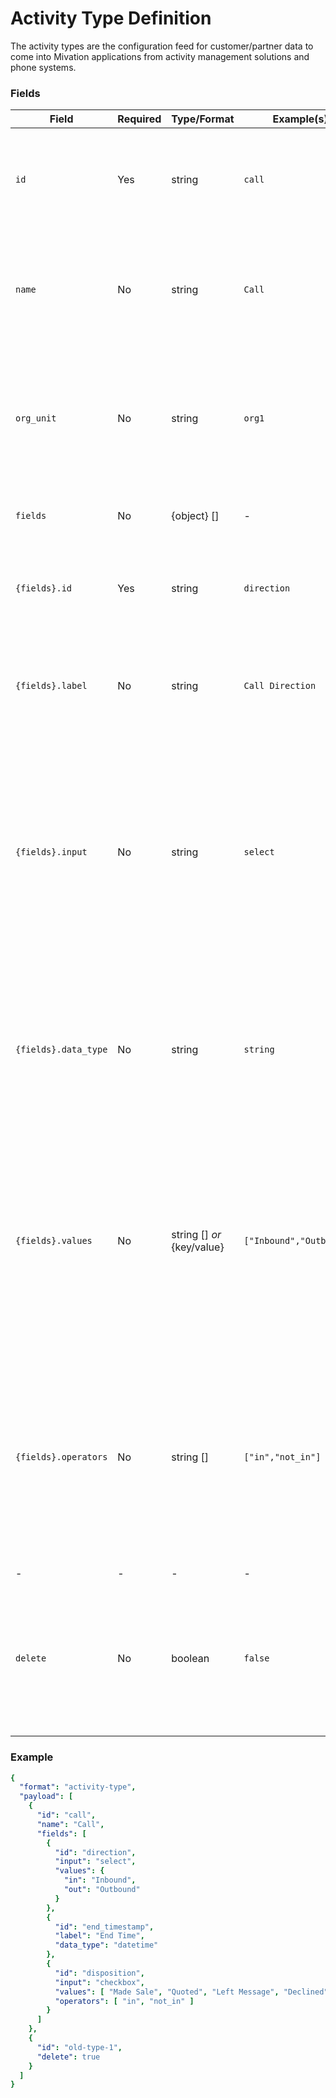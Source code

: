 # Activity Type Definition

The activity types are the configuration feed for customer/partner data to come into Mivation applications from activity management solutions and phone systems.

### Fields
| Field | Required | Type/Format | Example(s) | Description|
|-------|----------|-------------|---------|------------|
| `id` | Yes | string | `call` | The identifier for the type of activity being defined.  This value will be used as the `type` in "activity"|
| `name` | No | string | `Call` | The user-friendly name for the type being defined. If not supplied, the `id` will be used as the `name`. |
| `org_unit` | No | string | `org1` | This field is used by larger organizations to direct this activity to a specific workgroup or sub-account within the organization hierarchy. |
| `fields` | No | {object} [] | - | An array of fields that will come with the activity data.  |
| `{fields}.id` | Yes | string | `direction` | The identifier for the filed that will match the field (key) in the JSON of the activity record. |
| `{fields}.label` | No | string | `Call Direction` | The user-friendly label for the field being defined. If not supplied, the `id` will be displayed. |
| `{fields}.input` | No | string | `select` | Visual control to be used for the field.  Options are: `text`, `number`, `textarea`, `radio`, `checkbox`, `select` and `multi-select`.  If not supplied, the system will use an appropriate input control for the data type. |
| `{fields}.data_type` | No | string | `string` | Type of data contained in the field.  Options are: `string`, `integer`, `double`, `boolean`, `datetime`, `date`, `duration`.  The default is `string`. |
| `{fields}.values` | No | string [] *or* {key/value} | `["Inbound","Outbound"]` | A list of possible values for the field, to be displayed when the `input` is set to `select` or `checkbox`.  If sent as a JSON object it will be treated as key/value pairs, supporting value vs. display label. |
| `{fields}.operators` | No | string [] | `["in","not_in"]` | *(Advanced Configuration)* A list of supported comparison operators for the field.  It's normally recommended to omit this and let the system choose appropriate operators for the data type and input. |
|-|-|-|-|-|
| `delete` | No | boolean | `false` | Used in combination with `id` to delete a previously sent activity type.  When `delete` is `true`, `id` is required and all other values are ignored.|


### Example

```yaml
{
  "format": "activity-type",
  "payload": [
    { 
      "id": "call",
      "name": "Call",
      "fields": [
        {
          "id": "direction",
          "input": "select",
          "values": {
            "in": "Inbound",
            "out": "Outbound"
          }
        },
        {
          "id": "end_timestamp",
          "label": "End Time",
          "data_type": "datetime"
        },
        {
          "id": "disposition",
          "input": "checkbox",
          "values": [ "Made Sale", "Quoted", "Left Message", "Declined" ],
          "operators": [ "in", "not_in" ]
        }
      ]
    },
    {
      "id": "old-type-1",
      "delete": true
    }
  ]
}
```


 
